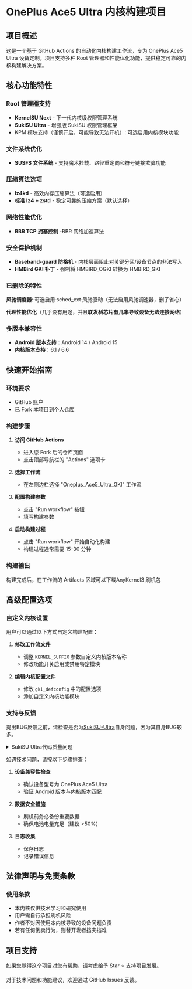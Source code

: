 # OnePlus Ace5 Ultra 内核构建项目

## 项目概述

这是一个基于 GitHub Actions 的自动化内核构建工作流，专为 OnePlus Ace5 Ultra 设备定制。项目支持多种 Root 管理器和性能优化功能，提供稳定可靠的内核构建解决方案。

## 核心功能特性

### Root 管理器支持
- **KernelSU Next** - 下一代内核级权限管理系统
- **SukiSU Ultra** - 增强版 SukiSU 权限管理框架
- KPM 模块支持（谨慎开启，可能导致无法开机）: 可选启用内核模块功能

### 文件系统优化
- **SUSFS 文件系统** - 支持魔术挂载、路径重定向和符号链接欺骗功能

### 压缩算法选项
- **lz4kd** - 高效内存压缩算法（可选启用）
- **标准 lz4 + zstd** - 稳定可靠的压缩方案（默认选择）

### 网络性能优化
- **BBR TCP 拥塞控制** -BBR 网络加速算法

### 安全保护机制
- **Baseband-guard 防格机** - 内核层面阻止对关键分区/设备节点的非法写入
- **HMBird GKI 补丁** - 强制将 HMBIRD_OGKI 转换为 HMBIRD_GKI

### 已删除的特性


~~**风驰调度器**: 可选启用 sched_ext 风驰驱动~~（无法启用风驰调速器，删了省心）

~~**代理性能优化**~~（几乎没有用途，并且**联发科芯片有几率导致设备无法连接网络**）

### 多版本兼容性

- **Android 版本支持**：Android 14 / Android 15
- **内核版本支持**：6.1 / 6.6

## 快速开始指南

### 环境要求
- GitHub 账户
- 已 Fork 本项目到个人仓库

### 构建步骤

1. **访问 GitHub Actions**
   - 进入您 Fork 后的仓库页面
   - 点击顶部导航栏的 "Actions" 选项卡

2. **选择工作流**
   - 在左侧边栏选择 "Oneplus_Ace5_Ultra_GKI" 工作流

3. **配置构建参数**
   - 点击 "Run workflow" 按钮
   - 填写构建参数

4. **启动构建过程**
   - 点击 "Run workflow" 开始自动化构建
   - 构建过程通常需要 15-30 分钟

### 构建输出

构建完成后，在工作流的 Artifacts 区域可以下载AnyKernel3 刷机包

## 高级配置选项

### 自定义内核设置
用户可以通过以下方式自定义构建配置：

1. **修改工作流文件**
   - 调整 `KERNEL_SUFFIX` 参数自定义内核版本名称
   - 修改功能开关启用或禁用特定模块

2. **编辑内核配置文件**
   - 修改 `gki_defconfig` 中的配置选项
   - 添加自定义内核功能模块

### 支持与反馈

提出BUG反馈之前，请检查是否为[SukiSU-Ultra](https://github.com/SukiSU-Ultra/SukiSU-Ultra)自身问题，因为其自身BUG较多。


<details>
<summary>SukiSU Ultra代码质量问题</summary>

包名抽象：com.sukisu.ultra、io.sukisu.ultra、zako.zako.zako

库文件命名混乱：libzako.so、libzakoboot.so、libzakosign.so 等，难以辨识功能

函数命名随意：susfsSUS_SU_0()、susfsSUS_SU_2() 等



项目存在大量不必要的 Shell 命令调用

```kotlin
// 反模式：通过 shell 命令进行文件操作
fun isPathExists(path: String): Boolean {
    return runCmd("file " + path).contains("No such file or directory")
}

// 正确做法应使用原生文件API
fun isPathExists(path: String): Boolean {
    return File(path).exists()
}
```

异常处理逻辑存在严重设计缺陷：

```kotlin
fun getKpmVersionUse(): String {
    return try {
        if (!rootAvailable()) return ""  // 早期返回违反单一职责原则
        val version = getKpmVersion()
        if (version.isEmpty()) "" else version
    } catch (e: Exception) {
        "Error: ${e.message}"  // 异常信息直接暴露给UI层
    }
}

// 调用方需要解析错误字符串
val kpmVersion = getKpmVersionUse()
!kpmVersion.startsWith("Error")  // 字符串解析判断错误状态
```

大量硬编码值：

```java
// 硬编码路径，缺乏配置抽象层
private static final String OUTSIDE_KPMMGR_PATH = "/data/adb/ksu/bin/kpmmgr";
private static final String OUTSIDE_SUSFSD_PATH = "/data/adb/ksu/bin/susfsd";
```

root 权限检测和使用的实现：

```kotlin
fun rootAvailable(): Boolean {
    return try {
        val process = Runtime.getRuntime().exec("su -c id")  // 不必要的权限检查
        process.waitFor() == 0
    } catch (_: Exception) {
        false
    }
}
```

v3.1.9 引入的模块签名验证存在设计问题：

未考虑兼容性，**没有任何说明就添加至正式版**

```c
uint32_t zako_file_verify_esig(file_handle_t fd, uint32_t flags) {
    size_t file_sz = zako_sys_file_sz(fd);

    void* buffer = zako_sys_file_map(fd, file_sz);

    if (buffer == NULL) {
        return ZAKO_FV_MMAP_FAILED;
    }

    void* buff_end = ApplyOffset(buffer, +(file_sz));
    uint64_t* r_magic = (uint64_t*) ApplyOffset(buff_end, -8);

    if (*r_magic != ZAKO_ESIGNATURE_MAGIC) { // ZAKO_ESIGNATURE_MAGIC = 0x7a616b6f7369676eull = 'zakosign'
        return ZAKO_FV_INVALID_HEADER;
    }

    uint64_t* sz = (uint64_t*) ApplyOffset(buff_end, -16);
    if (*sz == 0 || *sz > file_sz) {
        return ZAKO_FV_INVALID_HEADER;
    }

    struct zako_esignature* esign_buf = (struct zako_esignature*) ApplyOffset(sz, -*sz);

    /* Entire file footer is ESignature + ESignatureSize + ESignatureMagic
         which is *sz + sizeof(sz) + 8 = *sz + 16
       So, original file buffer will be FileSize - *sz - 16 */
    uint32_t result = zako_esign_verify(esign_buf, buffer, file_sz - *sz - 16, flags);

    zako_sys_file_unmap(buffer, file_sz);
    return result;
}

uint32_t zako_esign_verify(struct zako_esignature* esig, uint8_t* buff, size_t len, uint32_t flags) {
    if (esig->magic != ZAKO_ESIGNATURE_MAGIC) { // ZAKO_ESIGNATURE_MAGIC = 0x7a616b6f7369676eull = 'zakosign'
        return ZAKO_ESV_INVALID_HEADER;
    }

    if (esig->version != ZAKO_ESIGNATURE_VERSION) {
        if (esig->version > ZAKO_ESIGNATURE_VERSION) {
            return ZAKO_ESV_UNSUPPORTED_VERSION;
        } else {
            return ZAKO_ESV_OUTDATED_VERSION;
        }
    }

    uint32_t result = 0;
    EVP_PKEY* pubkey = NULL;

    OnFlag(flags, ZAKO_ESV_INTEGRITY_ONLY) {
        goto verify_integrity;
    }

    /* Verify Ceritificates */

    uint8_t cert_count = esig->cert_sz;
    struct zako_der_certificate* cstbl[200] = { 0 };

    uint8_t* data = &esig->data;
    size_t off = (size_t) 0;
    for (uint8_t i = 0; i < cert_count; i ++) {
        struct zako_der_certificate* cert = ApplyOffset(data, +off);
        cstbl[i] = cert;

        off += sizeof(struct zako_der_certificate) + cert->len;
    }

    result |= zako_keychain_verify(&esig->key, &cstbl);

verify_integrity:
    pubkey = zako_parse_public_raw(esig->key.public_key);

    if (zako_hash_verify(buff, len, esig->hash) != 1) {
        result |= ZAKO_ESV_VERFICATION_FAILED;
    }

    if (zako_verify_buffer(pubkey, esig->hash, ZAKO_HASH_LENGTH, esig->signature) != 1) {
        result |= ZAKO_ESV_VERFICATION_FAILED;
    }

    EVP_PKEY_free(pubkey);

    uint64_t now = (uint64_t) time(NULL);
    if (esig->created_at == 0) {
        result |= ZAKO_ESV_MISSING_TIMESTAMP;
    } else if (esig->created_at >= now) {
        result |= ZAKO_ESV_UNTRUSTED_TIMESTAMP;
    }

    return result;

}

X509_STORE **zako_trustchain_new()
{
  X509_STORE **safe;
  X509_STORE *v1;
  X509 *v2;

  safe = (X509_STORE **)zako_allocate_safe(0x18uLL);
  *safe = X509_STORE_new();
  safe[1] = (X509_STORE *)OPENSSL_sk_new_null();
  v1 = *safe;
  v2 = (X509 *)zako_x509_parse_pem(
                 "-----BEGIN CERTIFICATE-----\n"
                 "MIIB3zCCAZGgAwIBAgIUOa4KF6KfAg/Jerrx7AX1opSdNLEwBQYDK2VwMHExCzAJ\n"
                 "BgNVBAYTAkNIMRIwEAYDVQQHDAlHdWFuZ3pob3UxEjAQBgNVBAgMCUd1YW5nZG9u\n"
                 "ZzESMBAGA1UECgwJc2hpcmtuZWtvMRIwEAYDVQQLDAlzaGlya25la28xEjAQBgNV\n"
                 "BAMMCXNoaXJrbmVrbzAeFw0yNTA4MTAxNTU2MTRaFw0zNTA4MDgxNTU2MTRaMHEx\n"
                 "CzAJBgNVBAYTAkNIMRIwEAYDVQQHDAlHdWFuZ3pob3UxEjAQBgNVBAgMCUd1YW5n\n"
                 "ZG9uZzESMBAGA1UECgwJc2hpcmtuZWtvMRIwEAYDVQQLDAlzaGlya25la28xEjAQ\n"
                 "BgNVBAMMCXNoaXJrbmVrbzAqMAUGAytlcAMhAKyLThabZFGUsW/deKhLcmwlTF+H\n"
                 "KQ78bO6ohwzcgncWozswOTAPBgNVHRMBAf8EBTADAQH/MA4GA1UdDwEB/wQEAwIC\n"
                 "pDAWBgNVHSUBAf8EDDAKBggrBgEFBQcDAzAFBgMrZXADQQB1T6vftHjoaBNTBk85\n"
                 "E/HVR6jZZwq4UFJMRWpxpJ0JvGn27tLKYB2ZoXhoUbuCIoYa8e892hRoRB2xG4Jk\n"
                 "iU4A\n"
                 "-----END CERTIFICATE-----\n");
  X509_STORE_add_cert(v1, v2);
  return safe;
}
```



</details>


如遇技术问题，请按以下步骤排查：

1. **设备兼容性检查**
   - 确认设备型号为 OnePlus Ace5 Ultra
   - 验证 Android 版本与内核版本匹配

2. **数据安全措施**
   - 刷机前务必备份重要数据
   - 确保电池电量充足（建议 >50%）

3. **日志收集**
   - 保存日志
   - 记录错误信息

## 法律声明与免责条款

### 使用条款
- 本内核仅供技术学习和研究使用
- 用户需自行承担刷机风险
- 作者不对因使用本内核导致的设备问题负责
- 若有任何倒卖行为，则替开发者挡灾挡难

## 项目支持

如果您觉得这个项目对您有帮助，请考虑给予 Star ⭐ 支持项目发展。

对于技术问题和功能建议，欢迎通过 GitHub Issues 反馈。
